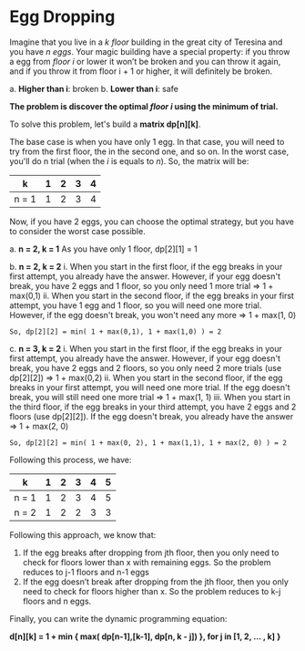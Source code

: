 # Egg Dropping

Imagine that you live in a *k floor* building in the great city of Teresina and you have *n eggs*. Your magic building have a special property: if you throw a egg from *floor
i* or lower it won’t be broken and you can throw it again, and if you throw it from floor i + 1 or higher, it will definitely be broken.

a.  **Higher than i**: broken
b. **Lower than i**: safe

**The problem is discover the optimal *floor i* using the minimum of trial.**

To solve this problem, let's build a **matrix dp[n][k]**.

The base case is when you have only 1 egg. In that case, you will need to try from  the first floor, the in the second one, and so on. In the worst case, you'll do n trial (when the *i* is equals to *n*). So, the matrix will be:

k | 1 | 2 |3 | 4
:---------: | :------: | :-------: | :-------: | :-------:
n = 1 | 1 | 2 | 3 | 4

Now, if you have 2 eggs, you can choose the optimal strategy, but you have to consider the worst case possible.

a. **n = 2, k = 1**
As you have only 1 floor, dp[2][1] = 1

b. **n = 2, k = 2**
    i. When you start in the first floor, if the egg breaks in your first attempt, you already have the answer. However, if your egg doesn't break, you have 2 eggs and 1 floor, so you only need 1 more trial => 1 + max(0,1)
    ii. When you start in the second floor, if the egg breaks in your first attempt, you have 1 egg and 1 floor, so you will need one more trial. However, if the egg doesn't break, you won't need any more => 1 + max(1, 0)
    
    So, dp[2][2] = min( 1 + max(0,1), 1 + max(1,0) ) = 2
    
c. **n = 3, k = 2**
    i. When you start in the first floor, if the egg breaks in your first attempt, you already have the answer. However, if your egg doesn't break, you have 2 eggs and 2 floors, so you only need 2 more trials (use dp[2][2]) => 1 + max(0,2)
    ii. When you start in the second floor, if the egg breaks in your first attempt, you will need one more trial. If the egg doesn't break, you will still need one more trial => 1 + max(1, 1)
    iii. When you start in the third floor, if the egg breaks in your third attempt, you have 2 eggs and 2 floors (use dp[2][2]). If the egg doesn't break, you already have the answer => 1 + max(2, 0)
    
    So, dp[2][2] = min( 1 + max(0, 2), 1 + max(1,1), 1 + max(2, 0) ) = 2

Following this process, we have:

k | 1 | 2 |3 | 4 | 5 
:---------: | :------: | :-------: | :-------: | :-------: | :-------:
n = 1 | 1 | 2 | 3 | 4 | 5
n = 2 | 1 | 2 | 2 | 3 | 3

Following this approach, we know that:
1) If the egg breaks after dropping from jth floor, then you only need to check for floors lower than x with remaining eggs. So the problem reduces to j-1 floors and n-1 eggs
2) If the egg doesn’t break after dropping from the jth floor, then you only need to check for floors higher than x. So the problem reduces to k-j floors and n eggs.

Finally, you can write the dynamic programming equation:

**d[n][k] = 1 + min { max( dp[n-1],[k-1], dp[n, k - j]) }, for j in [1, 2, ... , k] }**
